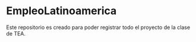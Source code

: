 # EmpleoLatinoamerica
Este repositorio es creado para poder registrar todo el proyecto de la clase de TEA. 
